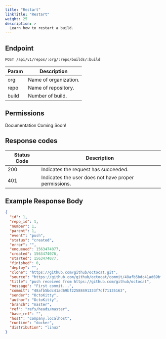 ```yaml
---
title: "Restart"
linkTitle: "Restart"
weight: 25
description: >
  Learn how to restart a build.
---
```


## Endpoint

```
POST /api/v1/repos/:org/:repo/builds/:build
```

| Param | Description           |
| ----- | --------------------- |
| org   | Name of organization. |
| repo  | Name of repository.   |
| build | Number of build.      |

## Permissions

Documentation Coming Soon!

## Response codes

| Status Code | Description                                          |
| ----------- | ---------------------------------------------------- |
| 200         | Indicates the request has succeeded.                 |
| 401         | Indicates the user does not have proper permissions. |

## Example Response Body

```json
{
  "id": 1,
  "repo_id": 1,
  "number": 1,
  "parent": 1,
  "event": "push",
  "status": "created",
  "error": "",
  "enqueued": 1563474077,
  "created": 1563474076,
  "started": 1563474077,
  "finished": 0,
  "deploy": "",
  "clone": "https://github.com/github/octocat.git",
  "source": "https://github.com/github/octocat/commit/48afb5bdc41ad69bf22588491333f7cf71135163",
  "title": "push received from https://github.com/github/octocat",
  "message": "First commit...",
  "commit": "48afb5bdc41ad69bf22588491333f7cf71135163",
  "sender": "OctoKitty",
  "author": "OctoKitty",
  "branch": "master",
  "ref": "refs/heads/master",
  "base_ref": "",
  "host": "company.localhost",
  "runtime": "docker",
  "distribution": "linux"
}
```
